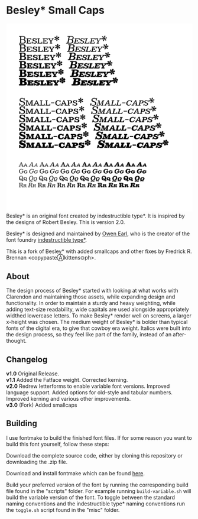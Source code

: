 Besley\* Small Caps
========

![Besley\* Picture](https://raw.githubusercontent.com/ctrlcctrlv/Besley-Small-Caps/master/assets/besley.png)
Besley\* is an original font created by indestructible type\*. It is inspired by 
the designs of Robert Besley. This is version 2.0.

Besley\* is designed and maintained by [Owen Earl](https://plus.google.com/103790404905174393616), who is the creator of the font foundry [indestructible type\*](http://indestructible-type.github.io).

This is a fork of Besley\* with added smallcaps and other fixes by Fredrick R. Brennan \<copypasteⒶkittens⊙ph\>.

About
-----
The design process of Besley\* started with looking at what works with 
Clarendon and maintaining those assets, while expanding design and 
functionality. In order to maintain a sturdy and heavy weighting, while adding 
text-size readability, wide capitals are used alongside appropriately widthed 
lowercase letters. To make Besley\* render well on screens, a larger x-height 
was chosen. The medium weight of Besley\* is bolder than typical fonts of the 
digital era, to give that cowboy era weight. Italics were built into the 
design process, so they feel like part of the family, instead of an 
after-thought. 

Changelog
---------
<b>v1.0</b>
Original Release.<br>
<b>v1.1</b>
Added the Fatface weight. Corrected kerning.<br>
<b>v2.0</b>
Redrew letterforms to enable variable font versions. Improved language support. Added options for old-style and tabular numbers. Improved kerning and various other improvements.<br>
<b>v3.0</b>
(Fork) Added smallcaps<br>

Building
--------
I use fontmake to build the finished font files. If for some reason you want to build this font yourself, follow these steps:

Download the complete source code, either by cloning this repository or downloading the .zip file.

Download and install fontmake which can be found [here](https://github.com/googlei18n/fontmake).

Build your preferred version of the font by running the corresponding build file found in the "scripts" folder. For example running  `build-variable.sh` will build the variable version of the font. To toggle between the standard naming conventions and the indestructible type* naming conventions run the `toggle.sh` script found in the "misc" folder.
